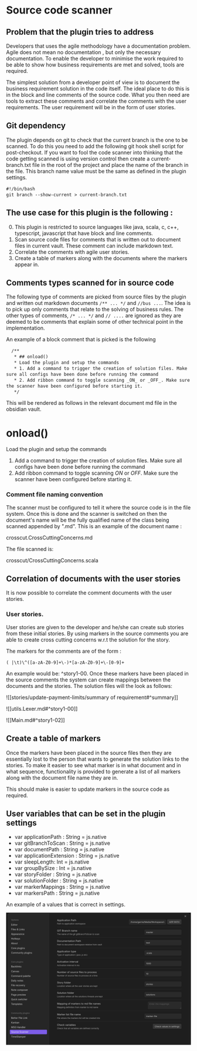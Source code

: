 # Source code scanner

## Problem that the plugin tries to address
Developers that uses the agile methodology have a documentation problem. Agile does not mean no documentation , but 
only the necessary documentation. To enable the developer to minimise the work required to be able to show 
how business requirements are met and solved, tools are required.

The simplest solution from a developer point of view is to document the business requirement solution in the code itself.
The ideal place to do this is in the block and line comments of the source code. What you then need are tools to extract these comments and correlate
the comments with the user requirements. The user requirement will be in the form of user stories. 

## Git dependency
The plugin depends on git to check that the current branch is the one to be scanned. To do this you need to add the following git hook shell
script for post-checkout. If you want to fool the code scanner into thinking that the code getting scanned is using version control then create a current-branch.txt
file in the root of the project and place the name of the branch in the file. This branch name value must be the same as defined in the plugin settings.

```agsl
#!/bin/bash
git branch --show-current > current-branch.txt
```

## The use case for this plugin is the following :

0. This plugin is restricted to source languages like java, scala, c, c++, typescript, javascript that have block and line comments. 
1. Scan source code files for comments that is written out to document files in current vault. These comment can include markdown text.
2. Correlate the comments with agile user stories.
3. Create a table of markers along with the documents where the markers appear in. 

## Comments types scanned for in source code

The following type of comments are picked from source files by the plugin and written out markdown  documents ```/** ... */``` and ```//bus ...```. 
The idea is to pick up only comments that relate to the solving of business rules. The other types of comments, ```/* ... */``` and ```// ....``` 
are ignored as they are deemed to be comments that explain some of other technical point in the implementation.

An example of a block comment that is picked is the following
```agsl
  /**
   * ## onload()
   * Load the plugin and setup the commands
   * 1. Add a command to trigger the creation of solution files. Make sure all configs have been done before running the command
   * 2. Add ribbon command to toggle scanning _ON_ or _OFF_. Make sure the scanner have been configured before starting it.
   */
```
This will be rendered as follows in the relevant document md file in the obsidian vault.
# onload()
Load the plugin and setup the commands

1. Add a command to trigger the creation of solution files. Make sure all configs have been done before running the command
2. Add ribbon command to toggle scanning _ON_ or _OFF_. Make sure the scanner have been configured before starting it.

### Comment file naming convention

The scanner must be configured to tell it where the source code is in the file system. Once this is done and the scanner is switched on then the 
document's name will be the fully qualified name of the class being scanned appended by ".md". This is an example of the document name :

crosscut.CrossCuttingConcerns.md

The file scanned is:

crosscut/CrossCuttingConcerns.scala

## Correlation of documents with the user stories
It is now possible to correlate the comment documents with the user stories.

### User stories.
User stories are given to the developer and he/she can create sub stories from these initial stories. By using markers in the 
source comments you are able to create cross cutting concerns w.r.t the solution for the story. 

The markers for the comments are of the form :

```agsl
( |\t)\^([a-zA-Z0-9]+\-)*[a-zA-Z0-9]+\-[0-9]+
```
An example would be: ^story1-00. Once these markers have been placed in the source comments the system can create mappings between the 
documents and the stories. The solution files will the look as follows:



![[stories/update-payment-limits/summary of requirement#^summary]]

![[utils.Lexer.md#^story1-00]]

![[Main.md#^story1-02]]

## Create a table of markers
Once the markers have been placed in the source files then they are essentially lost to the person that wants to generate the solution links 
to the stories. To make it easier to see what marker is in what document and in what sequence, functionality is provided to generate a list of all markers along
with the document file name they are in. 

This should make is easier to update markers in the source code as required.

## User variables that can be set in the plugin settings

 * var applicationPath : String = js.native
 * var gitBranchToScan : String = js.native
 * var documentPath : String = js.native
 * var applicationExtension  : String = js.native
 * var sleepLength: Int    = js.native
 * var groupBySize : Int = js.native
 * var storyFolder : String = js.native
 * var solutionFolder : String = js.native
 * var markerMappings : String = js.native
 * var markersPath : String = js.native

An example of a values that is correct in settings.

![img.png](img.png)